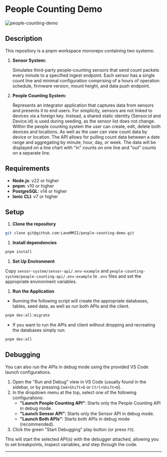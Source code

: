 # People Counting Demo

![people-counting-demo](https://github.com/user-attachments/assets/c068fee3-d9f6-472b-8da8-eac4d0a26597)

## Description

This repository is a pnpm workspace monorepo containing two systems:

1. **Sensor System:**

   Simulates third-party people-counting sensors that send count packets every minute to a specified ingest endpoint. Each sensor has a single count line and minimal configuration comprising of a hours of operation schedule, firmware version, mount height, and data push endpoint.

2. **People Counting System:**

   Represents an integrator application that captures data from sensors and presents it to end users. For simplicity, sensors are not linked to devices via a foreign key. Instead, a shared static identity (Sensor.id and Device.id) is used during seeding, as the sensor list does not change. Within the people counting system the user can create, edit, delete both devices and locations. As well as the user can view count data by device or location. The API allows for pulling count data between a date range and aggregating by minute, hour, day, or week. The data will be displayed on a line chart with "in" counts on one line and "out" counts on a separate line.

## Requirements

- **Node.js**: v22 or higher
- **pnpm**: v10 or higher
- **PostgreSQL**: v14 or higher
- **Ionic CLI**: v7 or higher

## Setup

1. **Clone the repository**

```sh
git clone git@github.com:LaneMMII/people-counting-demo.git
```

1. **Install dependencies**

```sh
pnpm install
```

1. **Set Up Environment**

Copy `sensor-system/sensor-api/.env-example` and `people-counting-system/people-counting-api/.env-example` to `.env` files and set the appropriate environment variables.

1. **Run the Application**

- Running the following script will create the appropriate databases, tables, seed data, as well as run both APIs and the client.

```sh
pnpm dev:all:migrate
```

- If you want to run the APIs and client without dropping and recreating the databases simply run:

```sh
pnpm dev:all
```

## Debugging

You can also run the APIs in debug mode using the provided VS Code launch configurations.

1. Open the "Run and Debug" view in VS Code (usually found in the sidebar, or by pressing `Cmd+Shift+D` or `Ctrl+Shift+D`).
2. In the dropdown menu at the top, select one of the following configurations:
   - **"Launch People Counting API"**: Starts only the People Counting API in debug mode.
   - **"Launch Sensor API"**: Starts only the Sensor API in debug mode.
   - **"Launch Both APIs"**: Starts both APIs in debug mode (recommended).
3. Click the green "Start Debugging" play button (or press `F5`).

This will start the selected API(s) with the debugger attached, allowing you to set breakpoints, inspect variables, and step through the code.

---
